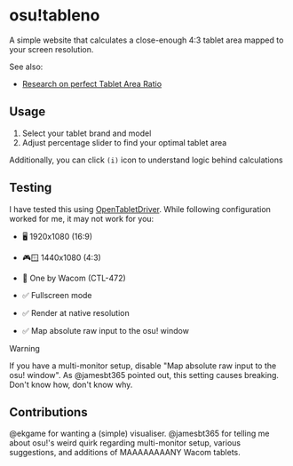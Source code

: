 # osu!tableno

A simple website that calculates a close-enough 4:3 tablet area mapped to your screen resolution.

See also:

- [Research on perfect Tablet Area Ratio](https://osu.ppy.sh/community/forums/topics/1246260?n=1)

## Usage

1. Select your tablet brand and model
2. Adjust percentage slider to find your optimal tablet area

Additionally, you can click `(i)` icon to understand logic behind calculations

## Testing

I have tested this using [OpenTabletDriver](https://github.com/OpenTabletDriver/OpenTabletDriver). While following configuration worked for me, it may not work for you:

- 🖥️ 1920x1080 (16:9)

- 🎮🪟 1440x1080 (4:3)

- 🎨 One by Wacom (CTL-472)

- ✅ Fullscreen mode

- ✅ Render at native resolution

- ✅ Map absolute raw input to the osu! window

> [!WARNING]
> If you have a multi-monitor setup, disable "Map absolute raw input to the osu! window". As @jamesbt365 pointed out, this setting causes breaking. Don't know how, don't know why.

## Contributions

@ekgame for wanting a (simple) visualiser.
@jamesbt365 for telling me about osu!'s weird quirk regarding multi-monitor setup, various suggestions, and additions of MAAAAAAAANY Wacom tablets.
